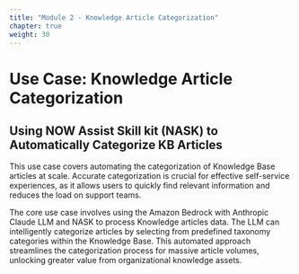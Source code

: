 ```yaml
---
title: "Module 2 - Knowledge Article Categorization"
chapter: true
weight: 30
---
```


# Use Case: Knowledge Article Categorization

## Using NOW Assist Skill kit (NASK) to Automatically Categorize KB Articles
 This use case covers automating the categorization of Knowledge Base articles at scale. Accurate categorization is crucial for effective self-service experiences, as it allows users to quickly find relevant information and reduces the load on support teams.

 The core use case involves using the Amazon Bedrock with Anthropic Claude LLM and NASK to process Knowledge articles data. The LLM can intelligently categorize articles by selecting from predefined taxonomy categories within the Knowledge Base. This automated approach streamlines the categorization process for massive article volumes, unlocking greater value from organizational knowledge assets.

